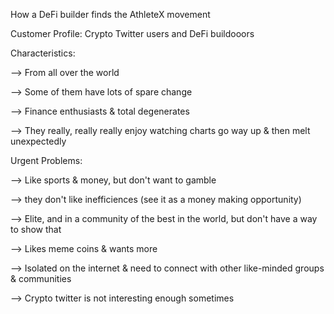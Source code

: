 How a DeFi builder finds the AthleteX movement


Customer Profile: Crypto Twitter users and DeFi buildooors

Characteristics:

--> From all over the world 

--> Some of them have lots of spare change

--> Finance enthusiasts & total degenerates

--> They really, really really enjoy watching charts go way up & then melt unexpectedly


Urgent Problems:

--> Like sports & money, but don't want to gamble

--> they don't like inefficiences (see it as a money making opportunity)

--> Elite, and in a community of the best in the world, but don't have a way to show that

--> Likes meme coins & wants more

--> Isolated on the internet & need to connect with other like-minded groups & communities

--> Crypto twitter is not interesting enough sometimes
